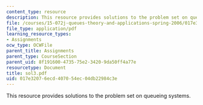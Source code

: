 ```yaml
---
content_type: resource
description: This resource provides solutions to the problem set on queueing systems.
file: /courses/15-072j-queues-theory-and-applications-spring-2006/017e32076ecd407054ec04db22984c3e_sol3.pdf
file_type: application/pdf
learning_resource_types:
- Assignments
ocw_type: OCWFile
parent_title: Assignments
parent_type: CourseSection
parent_uid: 8f191600-4735-75e2-3420-9da50ff4a77e
resourcetype: Document
title: sol3.pdf
uid: 017e3207-6ecd-4070-54ec-04db22984c3e
---
```

This resource provides solutions to the problem set on queueing systems.

